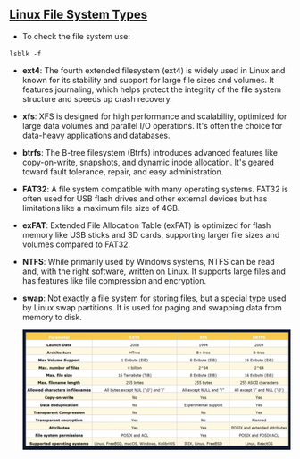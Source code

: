 ## [Linux File System Types](https://blog.learncodeonline.in/understanding-linux-file-systems-ext4-xfs-btrfs)

- To check the file system use:
```
lsblk -f
```


- **ext4**: The fourth extended filesystem (ext4) is widely used in Linux and known for its stability and support for large file sizes and volumes. It features journaling, which helps protect the integrity of the file system structure and speeds up crash recovery.

- **xfs**: XFS is designed for high performance and scalability, optimized for large data volumes and parallel I/O operations. It's often the choice for data-heavy applications and databases.

- **btrfs**: The B-tree filesystem (Btrfs) introduces advanced features like copy-on-write, snapshots, and dynamic inode allocation. It's geared toward fault tolerance, repair, and easy administration.

- **FAT32**: A file system compatible with many operating systems. FAT32 is often used for USB flash drives and other external devices but has limitations like a maximum file size of 4GB.

- **exFAT**: Extended File Allocation Table (exFAT) is optimized for flash memory like USB sticks and SD cards, supporting larger file sizes and volumes compared to FAT32.

- **NTFS**: While primarily used by Windows systems, NTFS can be read and, with the right software, written on Linux. It supports large files and has features like file compression and encryption.

- **swap**: Not exactly a file system for storing files, but a special type used by Linux swap partitions. It is used for paging and swapping data from memory to disk.


  ![Alt text](images/filesystem.png)

